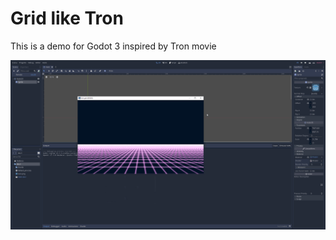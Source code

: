 # Grid like Tron

This is a demo for Godot 3 inspired by Tron movie

![Grid](./thumb/grid.gif "Grid like Tron in Godot 3")
